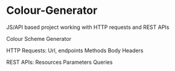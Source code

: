 # Colour-Generator
JS/API based project working with HTTP requests and REST APIs

Colour Scheme Generator

HTTP Requests:
	Url, endpoints
	Methods
	Body
	Headers

REST APIs:
	Resources
	Parameters
	Queries
